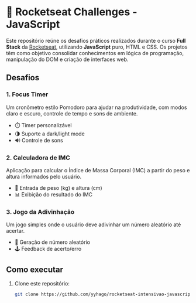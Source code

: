 # 🚀 Rocketseat Challenges - JavaScript

Este repositório reúne os desafios práticos realizados durante o curso **Full Stack** da [Rocketseat](https://rocketseat.com.br/), utilizando **JavaScript** puro, HTML e CSS. Os projetos têm como objetivo consolidar conhecimentos em lógica de programação, manipulação do DOM e criação de interfaces web.

## Desafios

### 1. Focus Timer
Um cronômetro estilo Pomodoro para ajudar na produtividade, com modos claro e escuro, controle de tempo e sons de ambiente.

- ⏱️ Timer personalizável
- 🌗 Suporte a dark/light mode
- 🔊 Controle de sons

### 2. Calculadora de IMC
Aplicação para calcular o Índice de Massa Corporal (IMC) a partir do peso e altura informados pelo usuário.

- 📏 Entrada de peso (kg) e altura (cm)
- 📊 Exibição do resultado do IMC

### 3. Jogo da Adivinhação
Um jogo simples onde o usuário deve adivinhar um número aleatório até acertar.

- 🎲 Geração de número aleatório
- 🕹️ Feedback de acerto/erro

## Como executar

1. Clone este repositório:
   ```bash
   git clone https://github.com/yyhago/rocketseat-intensivao-javascript.git
